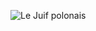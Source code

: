 ![Le Juif polonais](https://upload.wikimedia.org/wikipedia/commons/thumb/0/0b/Citric_acid_cycle_with_aconitate_2.svg/550px-Citric_acid_cycle_with_aconitate_2.svg.png)